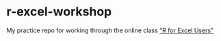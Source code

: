# r-excel-workshop
My practice repo for working through the online class ["R for Excel Users"](https://rstudio-conf-2020.github.io/r-for-excel/)

